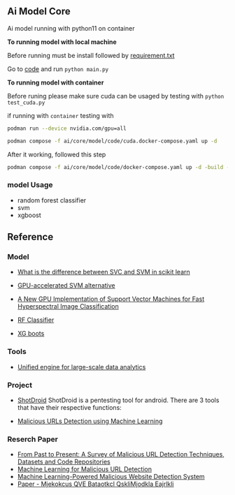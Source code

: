 ## Ai Model Core

Ai model running with python11 on container

**To running model with local machine**

Before running must be install followed by [requirement.txt](ai/core/model/code/requirements.txt)

Go to [code](/ai/core/model/code) and run `python main.py`

**To running model with container**

Before runing please make sure cuda can be usaged by testing with `python test_cuda.py`

if running with `container` testing with 
```bash
podman run --device nvidia.com/gpu=all
``` 

```bash
podman compose -f ai/core/model/code/cuda.docker-compose.yaml up -d
```

After it working, followed this step

```bash
podman compose -f ai/core/model/code/docker-compose.yaml up -d -build --remove-orphans
```

### model Usage

- random forest classifier
- svm
- xgboost

## Reference

### Model

- [What is the difference between SVC and SVM in scikit learn](https://stackoverflow.com/questions/27912872/what-is-the-difference-between-svc-and-svm-in-scikit-learn)

- [GPU-accelerated SVM alternative](https://thundersvm.readthedocs.io/en/latest/)

- [A New GPU Implementation of Support Vector Machines for Fast Hyperspectral Image Classification
](https://www.mdpi.com/2072-4292/12/8/1257)

- [RF Classifier](https://scikit-learn.org/stable/modules/generated/sklearn.ensemble.RandomForestClassifier.html)
- [XG boots](https://xgboost.readthedocs.io/en/stable/)

### Tools

- [Unified engine for large-scale data analytics](https://spark.apache.org/)

### Project

- [ShotDroid](https://github.com/kp300/shotdroid)
ShotDroid is a pentesting tool for android. There are 3 tools that have their respective functions:

- [Malicious URLs Detection using Machine Learning](https://github.com/Youssef-Daouayry/Malicious-URLs-Detection-using-Machine-Learning)

### Reserch Paper

- [From Past to Present: A Survey of Malicious URL Detection
Techniques, Datasets and Code Repositories](https://arxiv.org/pdf/2504.16449)
- [Machine Learning for Malicious URL Detection](https://www.researchgate.net/publication/347620249_Machine_Learning_for_Malicious_URL_Detection)
- [Machine Learning-Powered Malicious Website Detection System](https://www.researchgate.net/publication/388429921_Machine_Learning-Powered_Malicious_Website_Detection_System)
- [Paper - Mjekokcus QVE Bataotkcl QskliMjodkla Eajrlkli](https://www.scribd.com/presentation/519481206/Seminar-PPT-Final)